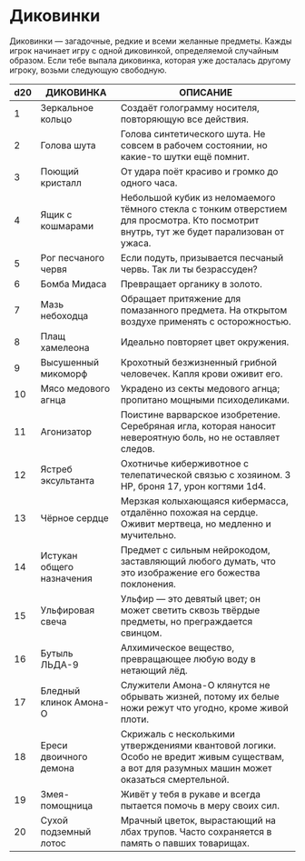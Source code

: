 # Диковинки
Диковинки — загадочные, редкие и всеми желанные предметы. Кажды игрок начинает игру с одной диковинкой, определяемой случайным образом. Если тебе выпала диковинка, которая уже досталась другому игроку, возьми следующую свободную.

|d20|ДИКОВИНКА|ОПИСАНИЕ|
|---|-------|-----------|
|1|Зеркальное кольцо|Создаёт голограмму носителя, повторяющую все действия.|
|2|Голова шута|Голова синтетического шута. Не совсем в рабочем состоянии, но какие-то шутки ещё помнит.|
|3|Поющий кристалл|От удара поёт красиво и громко до одного часа.|
|4|Ящик с кошмарами|Небольшой кубик из неломаемого тёмного стекла с тонким отверстием для просмотра. Кто посмотрит внутрь, тут же будет парализован от ужаса.|
|5|Рог песчаного червя|Если подуть, призывается песчаный червь. Так ли ты безрассуден?|
|6|Бомба Мидаса|Превращает органику в золото.|
|7|Мазь небоходца|Обращает притяжение для помазанного предмета. На открытом воздухе применять с осторожностью.|
|8|Плащ хамелеона|Идеально повторяет цвет окружения.|
|9|Высушенный микоморф|Крохотный безжизненный грибной человечек. Капля крови оживит его.|
|10|Мясо медового агнца|Украдено из секты медового агнца; пропитано мощными психоделиками.|
|11|Агонизатор|Поистине варварское изобретение. Серебряная игла, которая наносит невероятную боль, но не оставляет следов.|
|12|Ястреб эксультанта|Охотничье киберживотное с телепатической связью с хозяином. 3 HP, броня 17, урон когтями 1d4.|
|13|Чёрное сердце|Мерзкая колыхающаяся кибермасса, отдалённо похожая на сердце. Оживит мертвеца, но медленно и мучительно.|
|14|Истукан общего назначения|Предмет с сильным нейрокодом, заставляющий любого думать, что это изображение его божества поклонения.|
|15|Ульфировая свеча|Ульфир — это девятый цвет; он может светить сквозь твёрдые предметы, но преграждается свинцом.|
|16|Бутыль ЛЬДА-9|Алхимическое вещество, превращающее любую воду в нетающий лёд.|
|17|Бледный клинок Амона-О|Служители Амона-О клянутся не обрывать жизней, потому их белые ножи режут что угодно, кроме живой плоти.|
|18|Ереси двоичного демона|Скрижаль с несколькими утверждениями квантовой логики. Особо не вредит живым существам, а вот для разумных машин может оказаться смертельной.|
|19|Змея-помощница|Живёт у тебя в рукаве и всегда пытается помочь в меру своих сил.|
|20|Сухой подземный лотос|Мрачный цветок, вырастающий на лбах трупов. Часто сохраняется в память о павших товарищах.|
